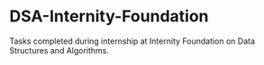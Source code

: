 # DSA-Internity-Foundation
Tasks completed during internship at Internity Foundation on Data Structures and Algorithms. 

